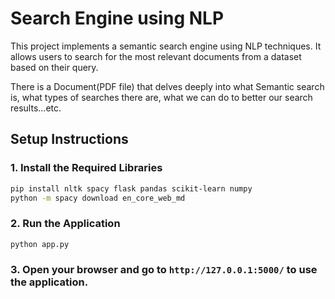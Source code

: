 # Search Engine using NLP

This project implements a semantic search engine using NLP techniques. It allows users to search for the most relevant documents from a dataset based on their query.

There is a Document(PDF file) that delves deeply into what Semantic search is, what types of searches there are, what we can do to better our search results...etc.

## Setup Instructions

### 1. Install the Required Libraries
```bash
pip install nltk spacy flask pandas scikit-learn numpy
python -m spacy download en_core_web_md
```
### 2. Run the Application
```bash
python app.py
```
### 3. Open your browser and go to `http://127.0.0.1:5000/` to use the application.

